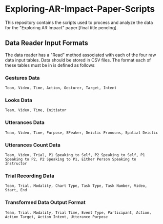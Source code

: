 # Exploring-AR-Impact-Paper-Scripts

This repository contains the scripts used to process and analyze the data for the "Exploring AR Impact" paper [final title pending].

## Data Reader Input Formats

The data reader has a "Read" method associated with each of the four raw data input tables. Data should be stored in CSV files. The format each of these tables must be in is defined as follows:

### Gestures Data
`Team, Video, Time, Action, Gesturer, Target, Intent`

### Looks Data
`Team, Video, Time, Initiator`

### Utterances Data
`Team, Video, Time, Purpose, SPeaker, Deictic Pronouns, Spatial Deictic`

### Utterances Count Data
`Team, Video, Trial, P1 Speaking to Self, P2 Speaking to Self, P1 Speaking to P2, P2 Speaking to P1, Either Person Speaking to Instructor`

### Trial Recording Data
`Team, Trial, Modality, Chart Type, Task Type, Task Number, Video, Start, End`

### Transformed Data Output Format
`Team, Trial, Modality, Trial Time, Event Type, Participant, Action, Action Target, Action Intent, Utterance Purpose`
